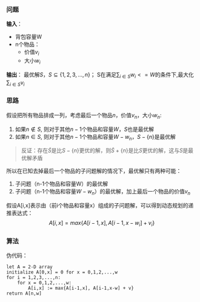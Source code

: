 ### 问题

**输入**：

 * 背包容量W
 * n个物品：
	* 价值$v_i$
	* 大小$w_i$

**输出**：
	最优解$S$，$S\subseteq \{1,2,3,...,n\}$；
	S在满足$\sum_{i\in S}{w_i} <= W$的条件下,最大化$\sum_{i\in S}{v_i}$
 

### 思路

假设把所有物品排成一列，考虑最后一个物品$n$，价值$v_n$，大小$w_n$:
	
1. 如果$n \notin S$, 则对于其他$n-1$个物品和容量$W$，$S$也是最优解
2. 如果$n \in S$, 则对于其他$n-1$个物品和容量$W-w_n$，$S-\{n\}$是最优解

> 反证：存在$\tilde{S}$是比$S-\{n\}$更优的解，则$\tilde{S} + \{n\}$是比$S$更优的解，这与$S$是最优解矛盾

所以在已知去掉最后一个物品的子问题解的情况下，最优解只有两种可能：

1. 子问题（n-1个物品和容量W）的最优解
2. 子问题（n-1个物品和容量$W-w_n$）的最优解，加上最后一个物品的价值$v_n$


假设A[i,x]表示由（前i个物品和容量x）组成的子问题解，可以得到动态规划的递推表达式：
$$A[i,x] = max\{A[i-1,x], A[i-1,x-w_i]+v_i \}$$


### 算法
伪代码：

```
let A = 2-D array
initialize A[0,x] = 0 for x = 0,1,2,...,w
for i = 1,2,3,...,n:
	for x = 0,1,2,...,w:
		A[i,x] := max{A[i-1,x], A[i-1,x-w] + v}
return A[n,w]
```
